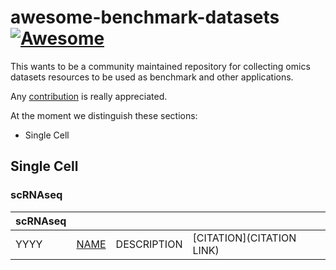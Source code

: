 # awesome-benchmark-datasets [![Awesome](https://awesome.re/badge-flat2.svg)](https://awesome.re)

This wants to be a community maintained repository for collecting omics datasets resources to be used as benchmark and other applications. 

Any [contribution](https://github.com/drighelli/awesome-benchmark-datasets/blob/main/CONTRIBUTING.md) is really appreciated.

At the moment we distinguish these sections:

- Single Cell 

## Single Cell

### scRNAseq
|scRNAseq||||
|:-|:-|:-|:-|
|YYYY|[NAME](LINK)|DESCRIPTION| [CITATION](CITATION LINK)|  

